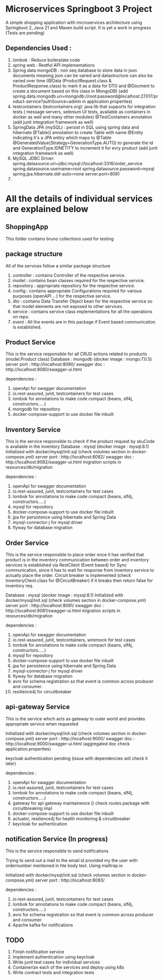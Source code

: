 # Microservices Springboot 3 Project 
A simple shopping application with microservices architecture using Springboot 2, Java 21 and Maven build script.
It is yet a work in progress (Tests are pending)

## Dependencies Used :
1. lombok : Reduce boilerplate code
2. spring web : Restful API implementations
3. Spring data mongoDB : non seq database to store data in json documents meaning json can be varied and datastructure can also be varied over time
(@Data (ProductRequest.class & ProductResponse.class) to mark it as a data for DTO and @Docment to create a document based on this class in MongoDB)
(add spring.data.mongodb.uri=mongodb://root:password@localhost:27017/product-service?authSource=admin in application.properties)
5. testcontainers (testcontainers.org): java lib that supports for integration tests ( message servers, selenium UI tests, available as containers in docker as well and many other modules)
 @TestContainers annotation
   (add junit integration framework as well)
6. SpringData JPA (mySQL) : persist in SQL using spring data and hibernate
 @Table() annotation to create Table with name
@Entity indicating it's a JPA entiry which maps to @Table
@GeneratedValue(Strategy=GenerationType.AUTO) to generate the id and GenerationType.IDNETITY to increment it for evry product
   (add junit integration framework as well)
8. MySQL JDBC Driver:
spring.datasource.url=jdbc:mysql://localhost:3316/order_service
spring.datasource.username=root
spring.datasource.password=mysql
spring.jpa.hibernate.ddl-auto=none
server.port=8081
9. 
   

# All the details of individual services are explained below
## ShoppingApp 
This folder contains bruno collections used for testing

## package structure
All of the services follow a similar package structure
1. controller : contains Controller of the respective service.
2. model : contains bean classes required for the respective service.
3. repository : appropriate repository for the respective service.
4. config : contains appropriate Configurations required for various purposes (openAPI ...) for the respective service.
5. dto : contains Data Transfer Object bean for the respective service so that model elements are not exposed to other services.
6. service : contains service class implementations for all the operations on repo.
7. event : All the events are in this package if Event based communication is established.

## Product Service
This is the service responsible for all CRUD actions related to products (model.Product class)
Database : mongodb (docker image : mongo:7.0.5)
server port : http://localhost:8080/
swagger doc : http://localhost:8080/swagger-ui.html

dependencies :
1. openApi for swagger documentation
2. io.rest-assured, junit, testcontainers for test cases
3. lombok for annotations to make code compact (beans, slf4j, constructors.....)
4. mongodb for repository
5. docker-compose-support to use docker file inbuilt

## Inventory Service
This is the service responsible to check if the product request by skuCode is available in the inventory 
Database : mysql (docker image : mysql:8.1)
Initialized with docker/mysql/init.sql (check volumes section in docker-compose.yml)
server port : http://localhost:8082/
swagger doc : http://localhost:8082/swagger-ui.html
migration scripts in resources/db/migration

dependencies :
1. openApi for swagger documentation
2. io.rest-assured, junit, testcontainers for test cases
3. lombok for annotations to make code compact (beans, slf4j, constructors.....)
4. mysql for repository
5. docker-compose-support to use docker file inbuilt
6. jpa for persistence using hibernate and Spring Data
7. mysql-connector-j for mysql driver
8. flyway for database migration

## Order Service
This is the service responsible to place order once it has verified that product is in the inventory
communication between order and inventory services is established via RestClient (Event based) for Sync communication,
since it has to wait for response from inventory service to actually place the order.
Circuit breaker is implemented (check InventoryClient.class for @CircuitBreaker) if it breaks then return false for inventory req.

Database : mysql (docker image : mysql:8.1)
Initialized with docker/mysql/init.sql (check volumes section in docker-compose.yml)
server port : http://localhost:8081/
swagger doc : http://localhost:8081/swagger-ui.html
migration scripts in resources/db/migration

dependencies :
1. openApi for swagger documentation
2. io.rest-assured, junit, testcontainers, wiremock for test cases
3. lombok for annotations to make code compact (beans, slf4j, constructors.....)
4. mysql for repository
5. docker-compose-support to use docker file inbuilt
6. jpa for persistence using hibernate and Spring Data
7. mysql-connector-j for mysql driver
8. flyway for database migration
9. avro for schema registration so that event is common across producer and consumer.
10. resilience4j for circuitbreaker

## api-gateway Service
This is the service which acts as gateway to outer world and provides appropriate service when requested

Initialized with docker/mysql/init.sql (check volumes section in docker-compose.yml)
server port : http://localhost:9000/
swagger doc : http://localhost:9000/swagger-ui.html (aggregated doc check application.properties)

keycloak authentication pending (issue with dependencies will check it later)

dependencies :
1. openApi for swagger documentation
2. io.rest-assured, junit, testcontainers for test cases
3. lombok for annotations to make code compact (beans, slf4j, constructors.....)
4. gateway for api gateway maintainence () check routes package with circuitbreaking impl
5. docker-compose-support to use docker file inbuilt
6. actuator, resilience4j for health monitoring & circuitbreaker
7. keycloak for authentication

## notification Service (In progress) 
This is the service responsible to send notifications

Trying to send out a mail to the email id provided my the user with ordernumber mentioned in hte body text.
Using mailtrap.io

Initialized with docker/mysql/init.sql (check volumes section in docker-compose.yml)
server port : http://localhost:8083/

dependencies :
1. io.rest-assured, junit, testcontainers for test cases
2. lombok for annotations to make code compact (beans, slf4j, constructors.....)
3. avro for schema registration so that event is common across producer and consumer.
4. Apache kafka for notifications


## TODO
1. Finish notification service
2. Implement authentication using keycloak
3. Write junit test cases for individual services
4. Containerize each of the services and deploy using k8s
5. Write contract tests and integration tests
